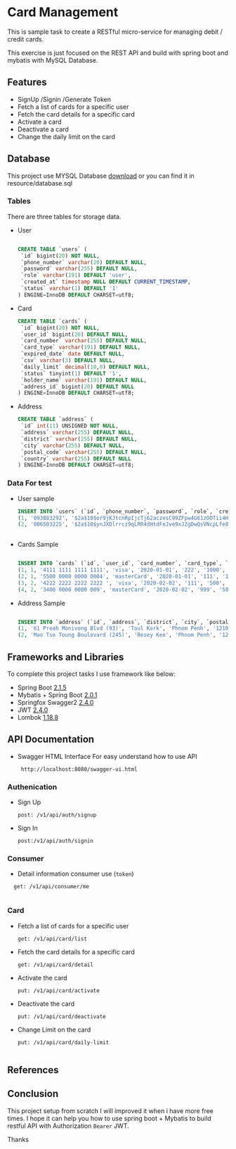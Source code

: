 # Card Management

This is sample task to create a RESTful micro-service for managing debit / credit cards.

This exercise is just focused on the REST API and build with spring boot and mybatis with MySQL Database.

 
## Features

* SignUp /Signin /Generate Token 
* Fetch a list of cards for a specific user
* Fetch the card details for a specific card
* Activate a card
* Deactivate a card 
* Change the daily limit on the card



## Database

This project use MYSQL Database  [download](https://raw.githubusercontent.com/wecambodev/spring-boot-card-management/master/src/main/resources/database.sql) or you can find it in resource/database.sql

### Tables 
 There are three tables for storage data.
 
 * User  
 
     ```sql
    
    CREATE TABLE `users` (
      `id` bigint(20) NOT NULL,
      `phone_number` varchar(20) DEFAULT NULL,
      `password` varchar(255) DEFAULT NULL,
      `role` varchar(191) DEFAULT 'user',
      `created_at` timestamp NULL DEFAULT CURRENT_TIMESTAMP,
      `status` varchar(1) DEFAULT '1'
    ) ENGINE=InnoDB DEFAULT CHARSET=utf8;
    
    
     ```
  
 
 * Card  
 
     ```sql
    CREATE TABLE `cards` (
      `id` bigint(20) NOT NULL,
      `user_id` bigint(20) DEFAULT NULL,
      `card_number` varchar(255) DEFAULT NULL,
      `card_type` varchar(191) DEFAULT NULL,
      `expired_date` date DEFAULT NULL,
      `csv` varchar(3) DEFAULT NULL,
      `daily_limit` decimal(10,0) DEFAULT NULL,
      `status` tinyint(1) DEFAULT '1',
      `holder_name` varchar(191) DEFAULT NULL,
      `address_id` bigint(20) DEFAULT NULL
    ) ENGINE=InnoDB DEFAULT CHARSET=utf8;
    
    
     ```
 
 * Address
 
     ```sql
    CREATE TABLE `address` (
      `id` int(11) UNSIGNED NOT NULL,
      `address` varchar(255) DEFAULT NULL,
      `district` varchar(255) DEFAULT NULL,
      `city` varchar(255) DEFAULT NULL,
      `postal_code` varchar(255) DEFAULT NULL,
      `country` varchar(255) DEFAULT NULL
    ) ENGINE=InnoDB DEFAULT CHARSET=utf8;
    
     ```
     
     
     
### Data For test 

 * User sample 

    ```sql
    INSERT INTO `users` (`id`, `phone_number`, `password`, `role`, `created_at`, `status`) VALUES
    (1, '093883292', '$2a$10$or9jKJtcnRpIjcTj62aczesC99ZFpw4G61zOOTii4HecjbKADb67u', 'consumer', '2019-05-26 12:25:46', '1'),
    (2, '086503225', '$2a$10$ynJXDlrrcz9qLRR4dHtdFeJve9xJ2gDwQsVNcpLfe8BvZ.u/KXIwW', 'consumer', '2019-05-26 12:51:04', '1');
  
    ```

 * Cards Sample 

    ```sql
    
    INSERT INTO `cards` (`id`, `user_id`, `card_number`, `card_type`, `expired_date`, `csv`, `daily_limit`, `status`, `holder_name`, `address_id`) VALUES
    (1, 1, '4111 1111 1111 1111', 'visa', '2020-01-01', '222', '1000', 1, 'Phuong Phally', 1),
    (2, 1, '5500 0000 0000 0004', 'masterCard', '2020-01-01', '111', '1000', 1, 'Phuong Phally', 1),
    (3, 2, '4222 2222 2222 2222 ', 'visa', '2020-02-02', '111', '500', 0, 'Dara Penhchet', 2),
    (4, 2, '3400 0000 0000 009', 'masterCard', '2020-02-02', '999', '500', 1, 'Dara Penhchet', 2);

    ```

 * Address Sample 

    
     ```sql
     
     INSERT INTO `address` (`id`, `address`, `district`, `city`, `postal_code`, `country`) VALUES
     (1, '61 Preah Monivong Blvd (93)', 'Toul Kork', 'Phnom Penh', '12102', 'Cambodia'),
     (2, 'Mao Tse Toung Boulevard (245)', 'Resey Keo', 'Phnom Penh', '120102', 'Cambodia');
    
    
     ```
    
    


## Frameworks and Libraries 

To complete this  project tasks I use framework like below:   

 * Spring Boot [2.1.5](https://spring.io/projects/spring-boot)
 * Mybatis + Spring Boot    [2.0.1](http://www.mybatis.org/spring-boot-starter/) 
 * Springfox Swagger2  [2.4.0](https://springfox.github.io/springfox/docs/current/)
 * JWT   [2.4.0](https://github.com/jwtk/jjwt)
 * Lombok   [1.18.8](https://projectlombok.org/features/all)



## API Documentation 

 * Swagger HTML Interface For easy understand how to use API
    ```
     http://localhost:8080/swagger-ui.html
    ```


### Authenication 

 * Sign Up

    ```
    post: /v1/api/auth/signup
    ```

 * Sign In

    ```
    post:/v1/api/auth/signin
    ```




### Consumer 

 * Detail information consumer use (````token````)

  ```
    get: /v1/api/consumer/me
    
  ```


### Card 


 * Fetch a list of cards for a specific user

    ```
    get: /v1/api/card/list
    
 * Fetch the card details for a specific card

    ```
    get: /v1/api/card/detail
    
    ```

 * Activate the card
        
    ```
    put: /v1/api/card/activate
    
    ```
    
 * Deactivate the card

    ```
    put: /v1/api/card/deactivate
    
    ```
    
 * Change Limit on the card

    ```
    put: /v1/api/card/daily-limit
     
    ```
    
    








## References




## Conclusion  

This project setup from scratch I will improved it when i have more free times. I hope it can help you how to use spring boot + Mybatis to build restful API with Authorization ```Bearer``` JWT.


Thanks   


